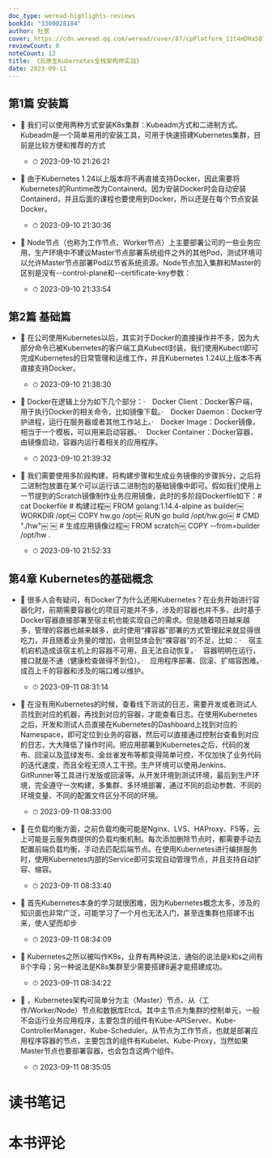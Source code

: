 ```yaml
---
doc_type: weread-highlights-reviews
bookId: "3300028184"
author: 杜宽
cover: https://cdn.weread.qq.com/weread/cover/87/cpPlatform_11t4mDHaSQ79ZmwxgZ2SkS/t7_cpPlatform_11t4mDHaSQ79ZmwxgZ2SkS.jpg
reviewCount: 0
noteCount: 12
title: 《云原生Kubernetes全栈架构师实战》
date: 2023-09-11
---
```



## 第1篇 安装篇


- 📌 我们可以使用两种方式安装K8s集群：Kubeadm方式和二进制方式。Kubeadm是一个简单易用的安装工具，可用于快速搭建Kubernetes集群，目前是比较方便和推荐的方式 
    - ⏱ 2023-09-10 21:26:21 

- 📌 由于Kubernetes 1.24以上版本将不再直接支持Docker，因此需要将Kubernetes的Runtime改为Containerd。因为安装Docker时会自动安装Containerd，并且后面的课程也要使用到Docker，所以还是在每个节点安装Docker。 
    - ⏱ 2023-09-10 21:30:36 

- 📌 Node节点（也称为工作节点、Worker节点）上主要部署公司的一些业务应用，生产环境中不建议Master节点部署系统组件之外的其他Pod，测试环境可以允许Master节点部署Pod以节省系统资源。Node节点加入集群和Master的区别是没有--control-plane和--certificate-key参数： 
    - ⏱ 2023-09-10 21:33:54 
## 第2篇 基础篇


- 📌 在公司使用Kubernetes以后，其实对于Docker的直接操作并不多，因为大部分命令已被Kubernetes的客户端工具Kubectl封装，我们使用Kubectl即可完成Kubernetes的日常管理和运维工作，并且Kubernetes 1.24以上版本不再直接支持Docker。 
    - ⏱ 2023-09-10 21:38:30 

- 📌 Docker在逻辑上分为如下几个部分：·　Docker Client：Docker客户端，用于执行Docker的相关命令，比如镜像下载。·　Docker Daemon：Docker守护进程，运行在服务器或者其他工作站上。·　Docker Image：Docker镜像，相当于一个模板，可以用来启动容器。·　Docker Container：Docker容器，由镜像启动，容器内运行着相关的应用程序。 
    - ⏱ 2023-09-10 21:39:32 

- 📌 我们需要使用多阶段构建，将构建步骤和生成业务镜像的步骤拆分，之后将二进制包放置在某个可以运行该二进制包的基础镜像中即可。假如我们使用上一节提到的Scratch镜像制作业务应用镜像，此时的多阶段Dockerfile如下：​​​​​​​# cat Dockerfile​​     # 构建过程￼ ​​​​​FROM golang:1.14.4-alpine as builder￼ ​​​​​WORKDIR /opt￼ ​​​​​COPY hw.go /opt￼ ​​​​​RUN go build /opt/hw.go￼ ​​​​​# CMD "./hw"￼ ​​​​​￼ ​​​​​# 生成应用镜像过程￼ ​​​​​FROM scratch￼ ​​​​​COPY --from=builder /opt/hw .​​ 
    - ⏱ 2023-09-10 21:52:33 
## 第4章 Kubernetes的基础概念


- 📌 很多人会有疑问，有Docker了为什么还用Kubernetes？在业务开始进行容器化时，前期需要容器化的项目可能并不多，涉及的容器也并不多，此时基于Docker容器直接部署至宿主机也能实现自己的需求。但是随着项目越来越多，管理的容器也越来越多，此时使用“裸容器”部署的方式管理起来就显得很吃力，并且随着业务量的增加，会明显体会到“裸容器”的不足，比如：·　宿主机宕机造成该宿主机上的容器不可用，且无法自动恢复。·　容器明明在运行，接口就是不通（健康检查做得不到位）。·　应用程序部署、回滚、扩缩容困难。·　成百上千的容器和涉及的端口难以维护。 
    - ⏱ 2023-09-11 08:31:14 

- 📌 在没有用Kubernetes的时候，查看线下测试的日志，需要开发或者测试人员找到对应的机器，再找到对应的容器，才能查看日志。在使用Kubernetes之后，开发和测试人员直接在Kubernetes的Dashboard上找到对应的Namespace，即可定位到业务的容器，然后可以直接通过控制台查看到对应的日志，大大降低了操作时间。把应用部署到Kubernetes之后，代码的发布、回滚以及蓝绿发布、金丝雀发布等都变得简单可控，不仅加快了业务代码的迭代速度，而且全程无须人工干预。生产环境可以使用Jenkins、GitRunner等工具进行发版或回滚等。从开发环境到测试环境，最后到生产环境，完全遵守一次构建，多集群、多环境部署，通过不同的启动参数、不同的环境变量、不同的配置文件区分不同的环境。 
    - ⏱ 2023-09-11 08:33:00 

- 📌 在负载均衡方面，之前负载均衡可能是Nginx、LVS、HAProxy、F5等，云上可能是云服务商提供的负载均衡机制。每次添加删除节点时，都需要手动去配置前端负载均衡，手动去匹配后端节点。在使用Kubernetes进行编排服务时，使用Kubernetes内部的Service即可实现自动管理节点，并且支持自动扩容、缩容。 
    - ⏱ 2023-09-11 08:33:40 

- 📌 首先Kubernetes本身的学习就很困难，因为Kubernetes概念太多，涉及的知识面也非常广泛，可能学习了一个月也无法入门，甚至连集群也搭建不出来，使人望而却步 
    - ⏱ 2023-09-11 08:34:09 

- 📌 Kubernetes之所以被叫作K8s，业界有两种说法，通俗的说法是k和s之间有8个字母；另一种说法是K8s集群至少需要搭建8遍才能搭建成功。 
    - ⏱ 2023-09-11 08:34:22 

- 📌 ，Kubernetes架构可简单分为主（Master）节点、从（工作/Worker/Node）节点和数据库Etcd。其中主节点为集群的控制单元，一般不会运行业务应用程序，主要包含的组件有Kube-APIServer、Kube-ControllerManager、Kube-Scheduler。从节点为工作节点，也就是部署应用程序容器的节点，主要包含的组件有Kubelet、Kube-Proxy，当然如果Master节点也要部署容器，也会包含这两个组件。 
    - ⏱ 2023-09-11 08:35:05 

# 读书笔记


# 本书评论
